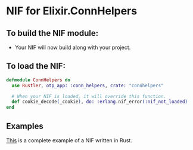 # NIF for Elixir.ConnHelpers

## To build the NIF module:

- Your NIF will now build along with your project.

## To load the NIF:

```elixir
defmodule ConnHelpers do
  use Rustler, otp_app: :conn_helpers, crate: "connhelpers"

  # When your NIF is loaded, it will override this function.
  def cookie_decode(_cookie), do: :erlang.nif_error(:nif_not_loaded)
end
```

## Examples

[This](https://github.com/rusterlium/NifIo) is a complete example of a NIF written in Rust.
